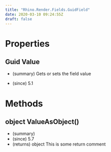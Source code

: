 ```yaml
---
title: "Rhino.Render.Fields.GuidField"
date: 2020-03-10 09:24:55Z
draft: false
---
```


# Properties
## Guid Value
- (summary) 
     Gets or sets the field value
     
- (since) 5.1
# Methods
## object ValueAsObject()
- (summary) 
- (since) 5.7
- (returns) object This is some return comment
